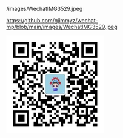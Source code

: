 /images/WechatIMG3529.jpeg

https://github.com/gjimmyz/wechat-mp/blob/main/images/WechatIMG3529.jpeg

![Alt text](./images/WechatIMG3529.jpeg)